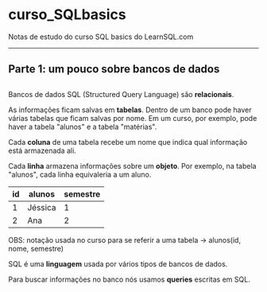 # curso_SQLbasics
Notas de estudo do curso SQL basics do LearnSQL.com
***
## Parte 1: um pouco sobre bancos de dados <h2>

Bancos de dados SQL (Structured Query Language) são **relacionais**.

As informações ficam salvas em **tabelas**. Dentro de um banco pode haver várias tabelas que ficam salvas por nome. Em um curso, por exemplo, pode haver a tabela "alunos" e a tabela "matérias".

Cada **coluna** de uma tabela recebe um nome que indica qual informação está armazenada ali. 

Cada **linha** armazena informações sobre um **objeto**. Por exemplo, na tabela "alunos", cada linha equivaleria a um aluno. 

id   | alunos | semestre
--------- | ------ | -------
1 | Jéssica | 1
2 | Ana | 2

OBS: notação usada no curso para se referir a uma tabela -> alunos(id, nome, semestre)

SQL é uma **linguagem** usada por vários tipos de bancos de dados.

Para buscar informações no banco nós usamos **queries** escritas em SQL. 
















